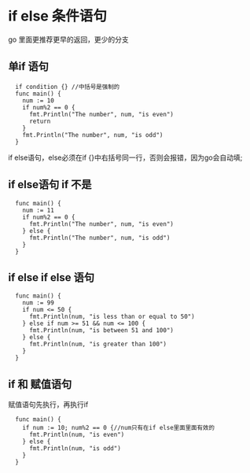 # if else 条件语句
go 里面更推荐更早的返回，更少的分支

## 单if 语句
```
  if condition {} //中括号是强制的
  func main() {
    num := 10
    if num%2 == 0 {
      fmt.Println("The number", num, "is even")
      return
    }
    fmt.Println("The number", num, "is odd")
  }
```

if else语句，else必须在if {}中右括号同一行，否则会报错，因为go会自动填;

## if else语句 if 不是
```
  func main() {
    num := 11
    if num%2 == 0 {
      fmt.Println("The number", num, "is even")
    } else {
      fmt.Println("The number", num, "is odd")
    }
  }
```

## if else if else 语句
```
  func main() {
    num := 99
    if num <= 50 {
      fmt.Println(num, "is less than or equal to 50")
    } else if num >= 51 && num <= 100 {
      fmt.Println(num, "is between 51 and 100")
    } else {
      fmt.Println(num, "is greater than 100")
    }
  }
```

## if 和 赋值语句
赋值语句先执行，再执行if
```
  func main() {
    if num := 10; num%2 == 0 {//num只有在if else里面里面有效的
      fmt.Println(num, "is even")
    } else {
      fmt.Println(num, "is odd")
    }
  }
```
